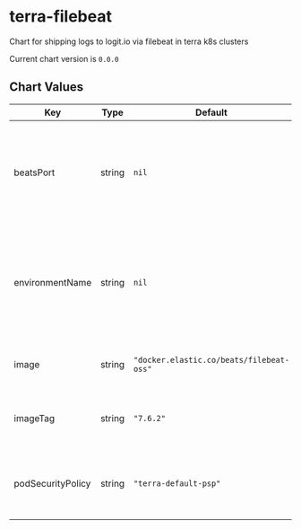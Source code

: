 terra-filebeat
==============
Chart for shipping logs to logit.io via filebeat in terra k8s clusters

Current chart version is `0.0.0`





## Chart Values

| Key | Type | Default | Description |
|-----|------|---------|-------------|
| beatsPort | string | `nil` | Required. Port on the logit ELK stack to export logs to. Should be the beats-ssl port |
| environmentName | string | `nil` | Required. Name of the environment ie dev, perf, ... Used to determine which namespace to export logs from |
| image | string | `"docker.elastic.co/beats/filebeat-oss"` | (string) filebeat image to use |
| imageTag | string | `"7.6.2"` | (string) specify filebeat image version |
| podSecurityPolicy | string | `"terra-default-psp"` | (string) Psp to associate with the filebeat service account |
